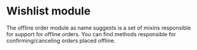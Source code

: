 # Wishlist module

The offline order module as name suggests is a set of mixins responsible for support for offline orders. You can find methods responsible for confirming/canceling orders placed offline.
